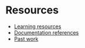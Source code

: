 # Resources

- [Learning resources](learning-resources.md)
- [Documentation references](doc-references_______.md)
- [Past work](past-work.md)
